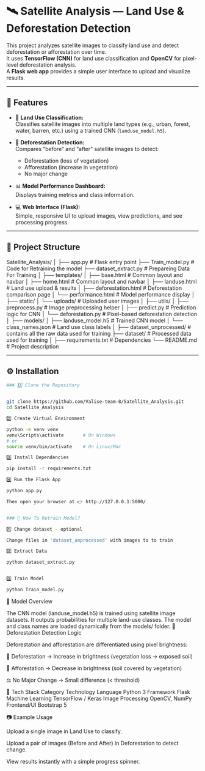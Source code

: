 # 🛰️ Satellite Analysis — Land Use & Deforestation Detection

This project analyzes satellite images to classify land use and detect deforestation or afforestation over time.  
It uses **TensorFlow (CNN)** for land use classification and **OpenCV** for pixel-level deforestation analysis.  
A **Flask web app** provides a simple user interface to upload and visualize results.

---

## 🚀 Features

- 🧠 **Land Use Classification:**  
  Classifies satellite images into multiple land types (e.g., urban, forest, water, barren, etc.) using a trained CNN (`landuse_model.h5`).

- 🌳 **Deforestation Detection:**  
  Compares “before” and “after” satellite images to detect:

  - Deforestation (loss of vegetation)
  - Afforestation (increase in vegetation)
  - No major change

- 📊 **Model Performance Dashboard:**  
  Displays training metrics and class information.

- 💻 **Web Interface (Flask):**  
  Simple, responsive UI to upload images, view predictions, and see processing progress.

---

## 🧩 Project Structure

Satellite_Analysis/
│
├── app.py # Flask entry point
├── Train_model.py # Code for Retraining the model
├── dataset_extract.py # Prepareing Data For Training
│
├── templates/
│ ├── base.html # Common layout and navbar
│ ├── home.html # Common layout and navbar
│ ├── landuse.html # Land use upload & results
│ ├── deforestation.html # Deforestation comparison page
│ └── performance.html # Model performance display
│
├── static/
│ └── uploads/ # Uploaded user images
│
├── utils/
│ ├── preprocess.py # Image preprocessing helper
│ ├── predict.py # Prediction logic for CNN
│ └── deforestation.py # Pixel-based deforestation detection
│
├── models/
│ ├── landuse_model.h5 # Trained CNN model
│ └── class_names.json # Land use class labels
│
├── dataset_unprocessed/ # contains all the raw data used for training
├── dataset/ # Processed data used for training
│
├── requirements.txt # Dependencies
└── README.md # Project description

---

## ⚙️ Installation

```bash
### 1️⃣ Clone the Repository


git clone https://github.com/Valise-team-8/Satellite_Analysis.git
cd Satellite_Analysis

2️⃣ Create Virtual Environment

python -m venv venv
venv\Scripts\activate       # On Windows
# or
source venv/bin/activate    # On Linux/Mac

3️⃣ Install Dependencies

pip install -r requirements.txt

4️⃣ Run the Flask App

python app.py

Then open your browser at 👉 http://127.0.0.1:5000/


### 🧠 How To Retrain Model?

1️⃣ Change dataset - optional

Change files in 'dataset_unprocessed' with images to to train

2️⃣ Extract Data

python dataset_extract.py


3️⃣ Train Model

python Train_model.py

```
🧠 Model Overview

The CNN model (landuse_model.h5) is trained using satellite image datasets.
It outputs probabilities for multiple land-use classes.
The model and class names are loaded dynamically from the models/ folder.
🌲 Deforestation Detection Logic

Deforestation and afforestation are differentiated using pixel brightness:

  🌳 Deforestation → Increase in brightness (vegetation loss → exposed soil)

  🌱 Afforestation → Decrease in brightness (soil covered by vegetation)

  ⚖️ No Major Change → Small difference (< threshold)

🧰 Tech Stack
Category	Technology
Language	Python 3
Framework	Flask
Machine Learning	TensorFlow / Keras
Image Processing	OpenCV, NumPy
Frontend/UI	Bootstrap 5

📷 Example Usage

  Upload a single image in Land Use to classify.

  Upload a pair of images (Before and After) in Deforestation to detect change.

  View results instantly with a simple progress spinner.



